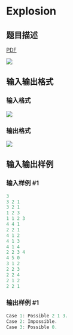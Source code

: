 # Explosion

## 题目描述

[problemUrl]: https://uva.onlinejudge.org/index.php?option=com_onlinejudge&Itemid=8&category=226&page=show_problem&problem=2961

[PDF](https://uva.onlinejudge.org/external/118/p11861.pdf)

![](https://cdn.luogu.com.cn/upload/vjudge_pic/UVA11861/4d72633877ac6c04ba3e4d24e9374579a5c558c8.png)

## 输入输出格式

### 输入格式

![](https://cdn.luogu.com.cn/upload/vjudge_pic/UVA11861/35f2ae63834214f0187407d24e609afff4000234.png)

### 输出格式

![](https://cdn.luogu.com.cn/upload/vjudge_pic/UVA11861/44a84787fcd95320ec2af2e07ad3be2a08b46cb7.png)

## 输入输出样例

### 输入样例 #1

```cpp
3
3 2 1
3 2 1
1 2 3
1 1 2 3
4 4 1
2 2 1
4 1 2
4 1 3
4 1 4
2 2 3 4
4 5 0
3 1 2
2 2 3
2 2 4
2 1 2
2 2 1
```


### 输出样例 #1

```cpp
Case 1: Possible 2 1 3.
Case 2: Impossible.
Case 3: Possible 0.
```


